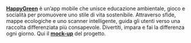 [**HappyGreen**](https://evanescent-seat-39c.notion.site/HappyGreen-1fb5ac9e665a80c095d8e2290e8f8602?pvs=4) è un’app mobile che unisce educazione ambientale, gioco e socialità per promuovere uno stile di vita sostenibile. Attraverso sfide, mappe ecologiche e uno scanner intelligente, guida gli utenti verso una raccolta differenziata più consapevole. Divertiti, impara e fai la differenza ogni giorno.
Qui il [**mock-up**](https://www.canva.com/design/DAGoRb8NNhQ/1EtbcskeAjI8b5nkf87Xmg/edit?utm_content=DAGoRb8NNhQ&utm_campaign=designshare&utm_medium=link2&utm_source=sharebutton) del progetto.
